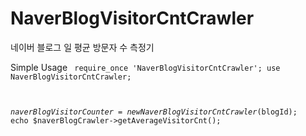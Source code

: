 # NaverBlogVisitorCntCrawler
네이버 블로그 일 평균 방문자 수 측정기

Simple Usage
<code>
require_once 'NaverBlogVisitorCntCrawler';
use NaverBlogVisitorCntCrawler;

$naverBlogVisitorCounter = new NaverBlogVisitorCntCrawler($blogId);
echo $naverBlogCrawler->getAverageVisitorCnt();
</code>
